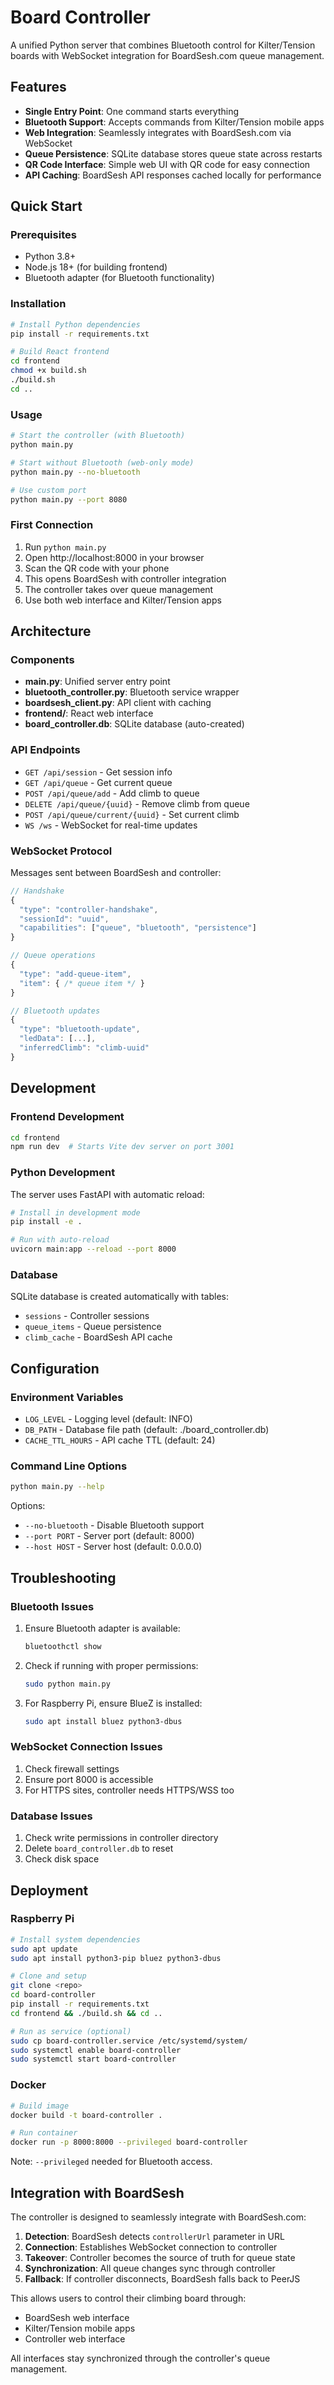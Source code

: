 # Board Controller

A unified Python server that combines Bluetooth control for Kilter/Tension boards with WebSocket integration for BoardSesh.com queue management.

## Features

- **Single Entry Point**: One command starts everything
- **Bluetooth Support**: Accepts commands from Kilter/Tension mobile apps
- **Web Integration**: Seamlessly integrates with BoardSesh.com via WebSocket
- **Queue Persistence**: SQLite database stores queue state across restarts
- **QR Code Interface**: Simple web UI with QR code for easy connection
- **API Caching**: BoardSesh API responses cached locally for performance

## Quick Start

### Prerequisites

- Python 3.8+
- Node.js 18+ (for building frontend)
- Bluetooth adapter (for Bluetooth functionality)

### Installation

```bash
# Install Python dependencies
pip install -r requirements.txt

# Build React frontend
cd frontend
chmod +x build.sh
./build.sh
cd ..
```

### Usage

```bash
# Start the controller (with Bluetooth)
python main.py

# Start without Bluetooth (web-only mode)
python main.py --no-bluetooth

# Use custom port
python main.py --port 8080
```

### First Connection

1. Run `python main.py`
2. Open http://localhost:8000 in your browser
3. Scan the QR code with your phone
4. This opens BoardSesh with controller integration
5. The controller takes over queue management
6. Use both web interface and Kilter/Tension apps

## Architecture

### Components

- **main.py**: Unified server entry point
- **bluetooth_controller.py**: Bluetooth service wrapper
- **boardsesh_client.py**: API client with caching
- **frontend/**: React web interface
- **board_controller.db**: SQLite database (auto-created)

### API Endpoints

- `GET /api/session` - Get session info
- `GET /api/queue` - Get current queue
- `POST /api/queue/add` - Add climb to queue
- `DELETE /api/queue/{uuid}` - Remove climb from queue
- `POST /api/queue/current/{uuid}` - Set current climb
- `WS /ws` - WebSocket for real-time updates

### WebSocket Protocol

Messages sent between BoardSesh and controller:

```typescript
// Handshake
{
  "type": "controller-handshake",
  "sessionId": "uuid",
  "capabilities": ["queue", "bluetooth", "persistence"]
}

// Queue operations
{
  "type": "add-queue-item",
  "item": { /* queue item */ }
}

// Bluetooth updates
{
  "type": "bluetooth-update",
  "ledData": [...],
  "inferredClimb": "climb-uuid"
}
```

## Development

### Frontend Development

```bash
cd frontend
npm run dev  # Starts Vite dev server on port 3001
```

### Python Development

The server uses FastAPI with automatic reload:

```bash
# Install in development mode
pip install -e .

# Run with auto-reload
uvicorn main:app --reload --port 8000
```

### Database

SQLite database is created automatically with tables:
- `sessions` - Controller sessions
- `queue_items` - Queue persistence
- `climb_cache` - BoardSesh API cache

## Configuration

### Environment Variables

- `LOG_LEVEL` - Logging level (default: INFO)
- `DB_PATH` - Database file path (default: ./board_controller.db)
- `CACHE_TTL_HOURS` - API cache TTL (default: 24)

### Command Line Options

```bash
python main.py --help
```

Options:
- `--no-bluetooth` - Disable Bluetooth support
- `--port PORT` - Server port (default: 8000)
- `--host HOST` - Server host (default: 0.0.0.0)

## Troubleshooting

### Bluetooth Issues

1. Ensure Bluetooth adapter is available:
   ```bash
   bluetoothctl show
   ```

2. Check if running with proper permissions:
   ```bash
   sudo python main.py
   ```

3. For Raspberry Pi, ensure BlueZ is installed:
   ```bash
   sudo apt install bluez python3-dbus
   ```

### WebSocket Connection Issues

1. Check firewall settings
2. Ensure port 8000 is accessible
3. For HTTPS sites, controller needs HTTPS/WSS too

### Database Issues

1. Check write permissions in controller directory
2. Delete `board_controller.db` to reset
3. Check disk space

## Deployment

### Raspberry Pi

```bash
# Install system dependencies
sudo apt update
sudo apt install python3-pip bluez python3-dbus

# Clone and setup
git clone <repo>
cd board-controller
pip install -r requirements.txt
cd frontend && ./build.sh && cd ..

# Run as service (optional)
sudo cp board-controller.service /etc/systemd/system/
sudo systemctl enable board-controller
sudo systemctl start board-controller
```

### Docker

```bash
# Build image
docker build -t board-controller .

# Run container
docker run -p 8000:8000 --privileged board-controller
```

Note: `--privileged` needed for Bluetooth access.

## Integration with BoardSesh

The controller is designed to seamlessly integrate with BoardSesh.com:

1. **Detection**: BoardSesh detects `controllerUrl` parameter in URL
2. **Connection**: Establishes WebSocket connection to controller
3. **Takeover**: Controller becomes the source of truth for queue state
4. **Synchronization**: All queue changes sync through controller
5. **Fallback**: If controller disconnects, BoardSesh falls back to PeerJS

This allows users to control their climbing board through:
- BoardSesh web interface
- Kilter/Tension mobile apps
- Controller web interface

All interfaces stay synchronized through the controller's queue management.